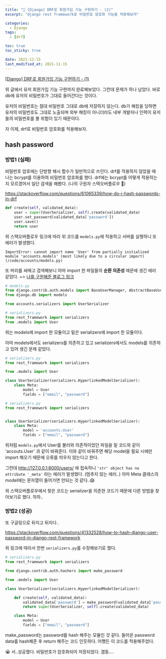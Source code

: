 ```yaml
---
title: "📗 [Django] DRF로 회원가입 기능 구현하기 - (2)"
excerpt: "django rest framework로 비밀번호 암호화 기능을 적용해보자"

categories:
  - Django
tags:
  - [drf]

toc: true
toc_sticky: true

date: 2021-11-15
last_modified_at: 2021-11-15
---
```


[[Django] DRF로 회원가입 기능 구현하기 - (1)](https://rimi0108.github.io/django/drf1/)

위 글에서 유저 회원가입 기능 구현까지 완료해보았다. 그런데 문제가 하나 남았다. 바로 db에 유저의 비밀번호가 그대로 들어간다는 것이다.

유저의 비밀번호는 절대 비밀번호 그대로 db에 저장하지 않는다. db가 해킹을 당하면 유저의 비밀번호도 그대로 노출되며 외부 해킹이 아니더라도 내부 개발자나 인력이 유저들의 비밀번호를 볼 위험이 있기 때문이다.

자 이제, drf로 비밀번호 암호화를 적용해보자.

## hash password

### 방법1 (실패)

비밀번호 암호에는 단방향 해시 함수가 일반적으로 쓰인다. drf를 적용하지 않았을 때 나는 bcrypt를 이용하여 비밀번호 암호화를 했다. drf에는 bcrypt를 어떻게 적용하는지 모르겠어서 일단 검색을 해봤다. (나의 구원자 스택오버플로우 🥺)

https://stackoverflow.com/questions/61065339/how-do-i-hash-passwords-in-drf

```python
def create(self, validated_data):
    user = super(UserSerializer, self).create(validated_data)
    user.set_password(validated_data['password'])
    user.save()
    return user
```

위 스택오버플로우 링크에 따라 위 코드를 `models.py`에 적용하고 서버를 실행하니 또 에러가 발생했다.

`ImportError: cannot import name 'User' from partially initialized module 'accounts.models' (most likely due to a circular import) (/code/accounts/models.py)`

또 머리를 싸매고 검색해보니 아마 import 한 파일들의 **순환 의존성** 때문에 생긴 에러 같았다. => [나를 구원해준 블로그 링크](https://gardeny.tistory.com/11)

```python
# models.py
from django.contrib.auth.models import BaseUserManager, AbstractBaseUser
from django.db import models

from accounts.serializers import UserSerializer
```

```python
# serializers.py
from rest_framework import serializers
from .models import User
```

위는 models에 import 한 모듈이고 밑은 serializers에 import 한 모듈이다.

아마 models에서도 serializers를 의존하고 있고 serializers에서도 models를 의존하고 있어 생긴 문제 같았다.

```python
# serializers.py
from rest_framework import serializers

from .models import User

class UserSerializer(serializers.HyperlinkedModelSerializer):
    class Meta:
        model = User
        fields = ["email", "password"]

```

```python
# serializers.py
from rest_framework import serializers


class UserSerializer(serializers.HyperlinkedModelSerializer):
    class Meta:
        model = 'accounts.User'
        fields = ["email", "password"]

```

위처럼 `models.py`에서 User를 불러와 의존적이었던 파일을 밑 코드와 같이 'accouts.User' 과 같이 바꿔준다. 이와 같이 바꿔주면 해당 model을 필요 시에만 import 해오기 때문에 오류를 띄우지 않는다고 한다.

그런데 http://127.0.0.1:8000/users/ 에 접속하니 `'str' object has no attribute '_meta'` 라는 에러가 발생했다. (멈추지 않는 에러..) 아마 Meta 클래스의 model에는 문자열이 들어가면 안되는 것 같다..😱

위 스택오버플로우에서 찾은 코드는 serializer을 의존한 코드기 때문에 다른 방법을 찾아보기로 했다. 하하..

### 방법2 (성공)

또 구글링으로 뒤지고 뒤지다..

https://stackoverflow.com/questions/41332528/how-to-hash-django-user-password-in-django-rest-framework

위 링크에 따라서 한번 `serializers.py`를 수정해보기로 했다.

```python
# serializers.py
from rest_framework import serializers

from django.contrib.auth.hashers import make_password

from .models import User

class UserSerializer(serializers.HyperlinkedModelSerializer):

    def create(self, validated_data):
        validated_data['password'] = make_password(validated_data['password'])
        return super(UserSerializer, self).create(validated_data)

    class Meta:
        model = User
        fields = ["email", "password"]

```

make_password는 password를 hash 해주는 모듈인 것 같다. 들어온 password data를 hash해준 후 return 해주는 코드 인듯하다. 어쨌든 이 코드를 적용해주었다.

😭 서..성공했다. 비밀번호가 암호화되어 저장되었다. 갬동....
